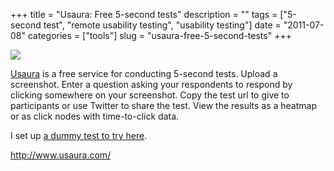 +++
title = "Usaura: Free 5-second tests"
description = ""
tags = ["5-second test", "remote usability testing", "usability testing"]
date = "2011-07-08"
categories = ["tools"]
slug = "usaura-free-5-second-tests"
+++


<div class="tool-screenshot mb1"><a href="http://www.usaura.com/"><img id="bluga-thumbnail-2777" class="bluga-thumbnail custom" src="http://media.konigi.com/bluga/
wt5230ab613b59e_custom.jpg"/></a></div><p><a href="http://www.usaura.com/">Usaura</a> is a free service for conducting 5-second tests. Upload a screenshot. Enter a question asking your respondents to respond by clicking somewhere on your screenshot. Copy the test url to give to participants or use Twitter to share the test. View the results as a heatmap or as click nodes with time-to-click data.</p>

<p>I set up <a href="http://www.usaura.com/test/e1ec2e2b0720565367">a dummy test to try here</a>.</p>

  
<p><a href="http://www.usaura.com/">http://www.usaura.com/</a></p>
      
